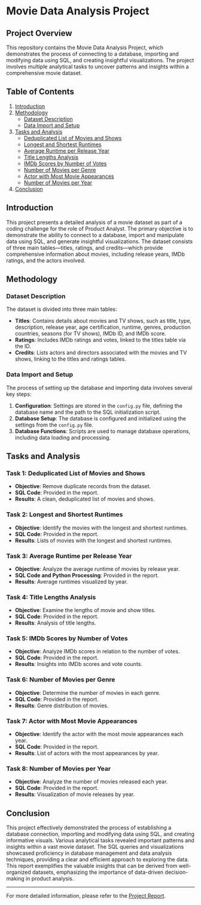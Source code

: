 # Movie Data Analysis Project

## Project Overview

This repository contains the Movie Data Analysis Project, which demonstrates the process of connecting to a database, importing and modifying data using SQL, and creating insightful visualizations. The project involves multiple analytical tasks to uncover patterns and insights within a comprehensive movie dataset.

## Table of Contents
1. [Introduction](#introduction)
2. [Methodology](#methodology)
   - [Dataset Description](#dataset-description)
   - [Data Import and Setup](#data-import-and-setup)
3. [Tasks and Analysis](#tasks-and-analysis)
   - [Deduplicated List of Movies and Shows](#task-1-deduplicated-list-of-movies-and-shows)
   - [Longest and Shortest Runtimes](#task-2-longest-and-shortest-runtimes)
   - [Average Runtime per Release Year](#task-3-average-runtime-per-release-year)
   - [Title Lengths Analysis](#task-4-title-lengths-analysis)
   - [IMDb Scores by Number of Votes](#task-5-imdb-scores-by-number-of-votes)
   - [Number of Movies per Genre](#task-6-number-of-movies-per-genre)
   - [Actor with Most Movie Appearances](#task-7-actor-with-most-movie-appearances)
   - [Number of Movies per Year](#task-8-number-of-movies-per-year)
4. [Conclusion](#conclusion)

## Introduction

This project presents a detailed analysis of a movie dataset as part of a coding challenge for the role of Product Analyst. The primary objective is to demonstrate the ability to connect to a database, import and manipulate data using SQL, and generate insightful visualizations. The dataset consists of three main tables—titles, ratings, and credits—which provide comprehensive information about movies, including release years, IMDb ratings, and the actors involved.

## Methodology

### Dataset Description

The dataset is divided into three main tables:
- **Titles**: Contains details about movies and TV shows, such as title, type, description, release year, age certification, runtime, genres, production countries, seasons (for TV shows), IMDb ID, and IMDb score.
- **Ratings**: Includes IMDb ratings and votes, linked to the titles table via the ID.
- **Credits**: Lists actors and directors associated with the movies and TV shows, linking to the titles and ratings tables.

### Data Import and Setup

The process of setting up the database and importing data involves several key steps:
1. **Configuration**: Settings are stored in the `config.py` file, defining the database name and the path to the SQL initialization script.
2. **Database Setup**: The database is configured and initialized using the settings from the `config.py` file.
3. **Database Functions**: Scripts are used to manage database operations, including data loading and processing.

## Tasks and Analysis

### Task 1: Deduplicated List of Movies and Shows
- **Objective**: Remove duplicate records from the dataset.
- **SQL Code**: Provided in the report.
- **Results**: A clean, deduplicated list of movies and shows.

### Task 2: Longest and Shortest Runtimes
- **Objective**: Identify the movies with the longest and shortest runtimes.
- **SQL Code**: Provided in the report.
- **Results**: Lists of movies with the longest and shortest runtimes.

### Task 3: Average Runtime per Release Year
- **Objective**: Analyze the average runtime of movies by release year.
- **SQL Code and Python Processing**: Provided in the report.
- **Results**: Average runtimes visualized by year.

### Task 4: Title Lengths Analysis
- **Objective**: Examine the lengths of movie and show titles.
- **SQL Code**: Provided in the report.
- **Results**: Analysis of title lengths.

### Task 5: IMDb Scores by Number of Votes
- **Objective**: Analyze IMDb scores in relation to the number of votes.
- **SQL Code**: Provided in the report.
- **Results**: Insights into IMDb scores and vote counts.

### Task 6: Number of Movies per Genre
- **Objective**: Determine the number of movies in each genre.
- **SQL Code**: Provided in the report.
- **Results**: Genre distribution of movies.

### Task 7: Actor with Most Movie Appearances
- **Objective**: Identify the actor with the most movie appearances each year.
- **SQL Code**: Provided in the report.
- **Results**: List of actors with the most appearances by year.

### Task 8: Number of Movies per Year
- **Objective**: Analyze the number of movies released each year.
- **SQL Code**: Provided in the report.
- **Results**: Visualization of movie releases by year.

## Conclusion

This project effectively demonstrated the process of establishing a database connection, importing and modifying data using SQL, and creating informative visuals. Various analytical tasks revealed important patterns and insights within a vast movie dataset. The SQL queries and visualizations showcased proficiency in database management and data analysis techniques, providing a clear and efficient approach to exploring the data. This report exemplifies the valuable insights that can be derived from well-organized datasets, emphasizing the importance of data-driven decision-making in product analysis.

---

For more detailed information, please refer to the [Project Report](Metycle_Project___Movie_Data_Analysis_Report.pdf).
